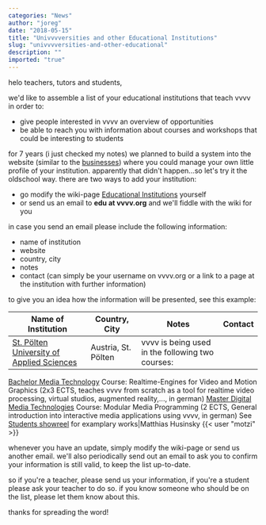 ```yaml
---
categories: "News"
author: "joreg"
date: "2018-05-15"
title: "Univvvversities and other Educational Institutions"
slug: "univvvversities-and-other-educational"
description: ""
imported: "true"
---
```



helo teachers, tutors and students,

we'd like to assemble a list of your educational institutions that teach vvvv in order to:
- give people interested in vvvv an overview of opportunities
- be able to reach you with information about courses and workshops that could be interesting to students

for 7 years (i just checked my notes) we planned to build a system into the website (similar to the [businesses](https://legacy.vvvv.org/businesses/)) where you could manage your own little profile of your institution. apparently that didn't happen...so let's try it the oldschool way. there are two ways to add your institution:

* go modify the wiki-page [Educational Institutions](https://legacy.vvvv.org/documentation/educational-institutions) yourself
* or send us an email to **edu at vvvv.org** and we'll fiddle with the wiki for you

in case you send an email please include the following information:
- name of institution
- website
- country, city
- notes
- contact (can simply be your username on vvvv.org or a link to a page at the institution with further information)

to give you an idea how the information will be presented, see this example:
<!--{SPLIT()}-->
<!--~~~-->
<!--{SPLIT}-->

**Name of Institution**|**Country, City**|**Notes**|**Contact**
|---|---|---|---|
[St. Pölten University of Applied Sciences](https://www.fhstp.ac.at)|Austria, St. Pölten|vvvv is being used in the following two courses:
[Bachelor Media Technology](https://www.fhstp.ac.at/en/academic-studies-continuing-education/media-digital-technologies/media-technology)
Course: Realtime-Engines for Video and Motion Graphics (2x3 ECTS, teaches vvvv from scratch as a tool for realtime video processing, virtual studios, augmented reality,..., in german)
[Master Digital Media Technologies](https://www.fhstp.ac.at/en/academic-studies-continuing-education/media-digital-technologies/digital-media-technologies)
Course: Modular Media Programming (2 ECTS, General introduction into interactive media applications using vvvv, in german)
See [Students showreel](http://showreel.fhstp.ac.at/tag/MOMP/) for examplary works|Matthias Husinsky {{< user "motzi" >}}


whenever you have an update, simply modify the wiki-page or send us another email. we'll also periodically send out an email to ask you to confirm your information is still valid, to keep the list up-to-date.

so if you're a teacher, please send us your information, if you're a student please ask your teacher to do so. if you know someone who should be on the list, please let them know about this.

thanks for spreading the word!

